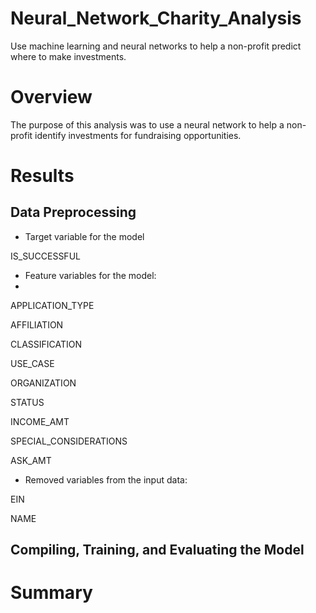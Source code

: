 # Neural_Network_Charity_Analysis

Use machine learning and neural networks to help a non-profit predict where to make investments.

# Overview

The purpose of this analysis was to use a neural network to help a non-profit identify investments for fundraising opportunities.

# Results

## Data Preprocessing

- Target variable for the model

IS_SUCCESSFUL

- Feature variables for the model:
- 
APPLICATION_TYPE

AFFILIATION

CLASSIFICATION

USE_CASE

ORGANIZATION

STATUS

INCOME_AMT

SPECIAL_CONSIDERATIONS

ASK_AMT

- Removed variables from the input data:

EIN

NAME

## Compiling, Training, and Evaluating the Model

# Summary
